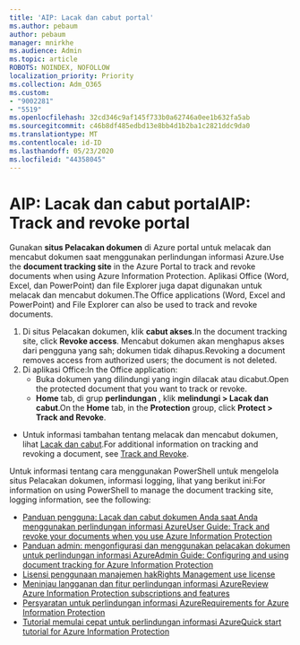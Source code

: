 ```yaml
---
title: 'AIP: Lacak dan cabut portal'
ms.author: pebaum
author: pebaum
manager: mnirkhe
ms.audience: Admin
ms.topic: article
ROBOTS: NOINDEX, NOFOLLOW
localization_priority: Priority
ms.collection: Adm_O365
ms.custom:
- "9002281"
- "5519"
ms.openlocfilehash: 32cd346c9af145f733b0a62746a0ee1b632fa5ab
ms.sourcegitcommit: c46b8df485edbd13e8bb4d1b2ba1c2821ddc9da0
ms.translationtype: MT
ms.contentlocale: id-ID
ms.lasthandoff: 05/23/2020
ms.locfileid: "44358045"
---
```

# <a name="aip-track-and-revoke-portal"></a><span data-ttu-id="19ad9-102">AIP: Lacak dan cabut portal</span><span class="sxs-lookup"><span data-stu-id="19ad9-102">AIP: Track and revoke portal</span></span>

<span data-ttu-id="19ad9-103">Gunakan **situs Pelacakan dokumen** di Azure portal untuk melacak dan mencabut dokumen saat menggunakan perlindungan informasi Azure.</span><span class="sxs-lookup"><span data-stu-id="19ad9-103">Use the **document tracking site** in the Azure Portal to track and revoke documents when using Azure Information Protection.</span></span> <span data-ttu-id="19ad9-104">Aplikasi Office (Word, Excel, dan PowerPoint) dan file Explorer juga dapat digunakan untuk melacak dan mencabut dokumen.</span><span class="sxs-lookup"><span data-stu-id="19ad9-104">The Office applications (Word, Excel and PowerPoint) and File Explorer can also be used to track and revoke documents.</span></span>

1. <span data-ttu-id="19ad9-105">Di situs Pelacakan dokumen, klik **cabut akses**.</span><span class="sxs-lookup"><span data-stu-id="19ad9-105">In the document tracking site, click **Revoke access**.</span></span> <span data-ttu-id="19ad9-106">Mencabut dokumen akan menghapus akses dari pengguna yang sah; dokumen tidak dihapus.</span><span class="sxs-lookup"><span data-stu-id="19ad9-106">Revoking a document removes access from authorized users; the document is not deleted.</span></span>
2. <span data-ttu-id="19ad9-107">Di aplikasi Office:</span><span class="sxs-lookup"><span data-stu-id="19ad9-107">In the Office application:</span></span>
    - <span data-ttu-id="19ad9-108">Buka dokumen yang dilindungi yang ingin dilacak atau dicabut.</span><span class="sxs-lookup"><span data-stu-id="19ad9-108">Open the protected document that you want to track or revoke.</span></span>
    - <span data-ttu-id="19ad9-109">**Home** tab, di grup **perlindungan** , klik **melindungi > Lacak dan cabut**.</span><span class="sxs-lookup"><span data-stu-id="19ad9-109">On the **Home** tab, in the **Protection** group, click **Protect > Track and Revoke**.</span></span>

- <span data-ttu-id="19ad9-110">Untuk informasi tambahan tentang melacak dan mencabut dokumen, lihat [Lacak dan cabut](https://docs.microsoft.com/azure/information-protection/rms-client/client-track-revoke).</span><span class="sxs-lookup"><span data-stu-id="19ad9-110">For additional information on tracking and revoking a document, see [Track and Revoke](https://docs.microsoft.com/azure/information-protection/rms-client/client-track-revoke).</span></span>

<span data-ttu-id="19ad9-111">Untuk informasi tentang cara menggunakan PowerShell untuk mengelola situs Pelacakan dokumen, informasi logging, lihat yang berikut ini:</span><span class="sxs-lookup"><span data-stu-id="19ad9-111">For information on using PowerShell to manage the document tracking site, logging information, see the following:</span></span>
- [<span data-ttu-id="19ad9-112">Panduan pengguna: Lacak dan cabut dokumen Anda saat Anda menggunakan perlindungan informasi Azure</span><span class="sxs-lookup"><span data-stu-id="19ad9-112">User Guide: Track and revoke your documents when you use Azure Information Protection</span></span>](https://docs.microsoft.com/azure/information-protection/rms-client/client-track-revoke)
- [<span data-ttu-id="19ad9-113">Panduan admin: mengonfigurasi dan menggunakan pelacakan dokumen untuk perlindungan informasi Azure</span><span class="sxs-lookup"><span data-stu-id="19ad9-113">Admin Guide: Configuring and using document tracking for Azure Information Protection</span></span>](https://docs.microsoft.com/azure/information-protection/rms-client/client-admin-guide-document-tracking)
- [<span data-ttu-id="19ad9-114">Lisensi penggunaan manajemen hak</span><span class="sxs-lookup"><span data-stu-id="19ad9-114">Rights Management use license</span></span>](https://docs.microsoft.com/azure/information-protection/configure-usage-rights#rights-management-use-license)
- [<span data-ttu-id="19ad9-115">Meninjau langganan dan fitur perlindungan informasi Azure</span><span class="sxs-lookup"><span data-stu-id="19ad9-115">Review Azure Information Protection subscriptions and features</span></span>](https://azure.microsoft.com/pricing/details/information-protection)
- [<span data-ttu-id="19ad9-116">Persyaratan untuk perlindungan informasi Azure</span><span class="sxs-lookup"><span data-stu-id="19ad9-116">Requirements for Azure Information Protection</span></span>](https://docs.microsoft.com/azure/information-protection/get-started/requirements)
- [<span data-ttu-id="19ad9-117">Tutorial memulai cepat untuk perlindungan informasi Azure</span><span class="sxs-lookup"><span data-stu-id="19ad9-117">Quick start tutorial for Azure Information Protection</span></span>](https://docs.microsoft.com/azure/information-protection/get-started/infoprotect-quick-start-tutorial)

